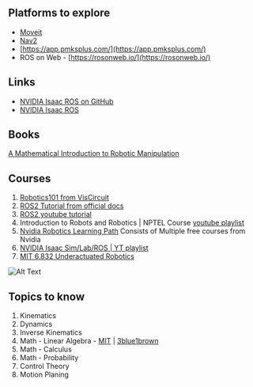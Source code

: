 ## Platforms to explore
- [Moveit](http://picknik.ai/moveit/)
- [Nav2](https://docs.nav2.org/index.html)
- [https://app.pmksplus.com/](https://app.pmksplus.com/)
- ROS on Web - [https://rosonweb.io/](https://rosonweb.io/)
## Links 
- [NVIDIA Isaac ROS on GitHub](https://github.com/NVIDIA-ISAAC-ROS)
- [NVIDIA Isaac ROS](https://nvidia-isaac-ros.github.io/)

## Books
[A Mathematical Introduction to Robotic Manipulation](https://www.cse.lehigh.edu/~trink/Courses/RoboticsII/reading/murray-li-sastry-94-complete.pdf)

## Courses
1. [Robotics101 from VisCircuit](https://robotics101-viscircuit.web.app/robotics/translation)
2. [ROS2 Tutorial from official docs](https://docs.ros.org/en/humble/Tutorials.html#)
3. [ROS2 youtube tutorial](https://www.youtube.com/watch?v=HJAE5Pk8Nyw)
4. Introduction to Robots and Robotics | NPTEL Course [youtube playlist](https://www.youtube.com/watch?v=rYWJdZ5qg6M&list=PLbRMhDVUMngcdUbBySzyzcPiFTYWr4rV_)
5. [Nvidia Robotics Learning Path](https://nvdam.widen.net/s/brxsxxtskb/dli-learning-journey-2009000-r5-web) Consists of Multiple free courses from Nvidia
6. [NVIDIA Isaac Sim/Lab/ROS | YT playlist](https://www.youtube.com/watch?v=2FYBaDzcm6k&list=PL5XrKGU0rYkg5u98fsi5yBCXVuguyQZ9Z)
7. [MIT 6.832 Underactuated Robotics](https://www.youtube.com/watch?v=Z8oMbOj9IWM)

![Alt Text](https://media.tenor.com/BA62eweT4sMAAAAM/10years-for-visual-wonder-robo-rajinikanth.gif)

## Topics to know
1. Kinematics
2. Dynamics
3. Inverse Kinematics
4. Math - Linear Algebra - [MIT](https://web.mit.edu/18.06/www/) | [3blue1brown](https://www.youtube.com/watch?v=fNk_zzaMoSs&list=PLZHQObOWTQDPD3MizzM2xVFitgF8hE_ab)
5. Math - Calculus
6. Math - Probability
7. Control Theory
8. Motion Planing
